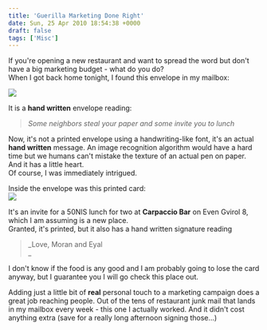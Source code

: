 ```yaml
---
title: 'Guerilla Marketing Done Right'
date: Sun, 25 Apr 2010 18:54:38 +0000
draft: false
tags: ['Misc']
---
```


If you're opening a new restaurant and want to spread the word but don't have a big marketing budget - what do you do?  
When I got back home tonight, I found this envelope in my mailbox:  
  

![](/wp-content/uploads/2015/10/IMG_2623.jpg)  
  
It is a **hand written** envelope reading:  

> _Some neighbors steal your paper and some invite you to lunch_  

Now, it's not a printed envelope using a handwriting-like font, it's an actual **hand written** message. An image recognition algorithm would have a hard time but we humans can't mistake the texture of an actual pen on paper. And it has a little heart.  
Of course, I was immediately intrigued.  
  
Inside the envelope was this printed card:  
![](http://www.pashabitz.com/content/binary/IMG_2625.JPG)  
  
It's an invite for a 50NIS lunch for two at **Carpaccio Bar** on Even Gvirol 8, which I am assuming is a new place.  
Granted, it's printed, but it also has a hand written signature reading  

> _Love, Moran and Eyal  
> _

  
I don't know if the food is any good and I am probably going to lose the card anyway, but I guarantee you I will go check this place out.  
  
Adding just a little bit of **real** personal touch to a marketing campaign does a great job reaching people. Out of the tens of restaurant junk mail that lands in my mailbox every week - this one I actually worked. And it didn't cost anything extra (save for a really long afternoon signing those...)